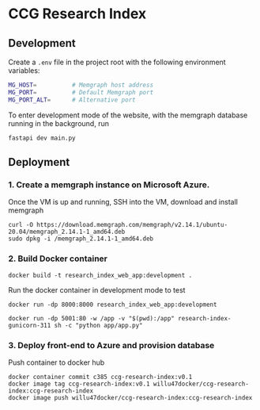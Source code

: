 # CCG Research Index

## Development

Create a `.env` file in the project root with the following environment variables:
```sh
MG_HOST=          # Memgraph host address
MG_PORT=          # Default Memgraph port
MG_PORT_ALT=      # Alternative port
```

To enter development mode of the website, with the memgraph database running in the background, run

    fastapi dev main.py

## Deployment

### 1. Create a memgraph instance on Microsoft Azure.

Once the VM is up and running, SSH into the VM, download and install memgraph

    curl -O https://download.memgraph.com/memgraph/v2.14.1/ubuntu-20.04/memgraph_2.14.1-1_amd64.deb
    sudo dpkg -i /memgraph_2.14.1-1_amd64.deb

### 2. Build Docker container

    docker build -t research_index_web_app:development .

Run the docker container in development mode to test

    docker run -dp 8000:8000 research_index_web_app:development

    docker run -dp 5001:80 -w /app -v "$(pwd):/app" research-index-gunicorn-311 sh -c "python app/app.py"

### 3. Deploy front-end to Azure and provision database

Push container to docker hub

    docker container commit c385 ccg-research-index:v0.1
    docker image tag ccg-research-index:v0.1 willu47docker/ccg-research-index:ccg-research-index
    docker image push willu47docker/ccg-research-index:ccg-research-index
